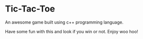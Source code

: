 # Tic-Tac-Toe
An awesome game built using c++ programming language.

Have some fun with this and look if you win or not.
Enjoy woo hoo!
